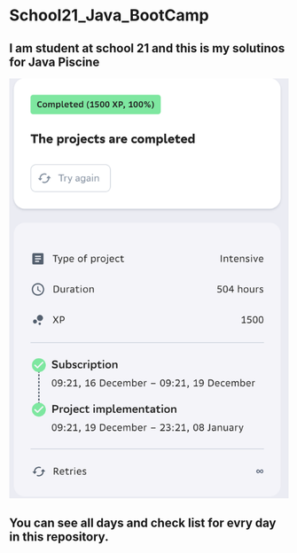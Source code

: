 # School21_Java_BootCamp
## I am student at school 21 and this is my solutinos for Java Piscine
![result](./images/result.png)

## You can see all days and check list for evry day in this repository.